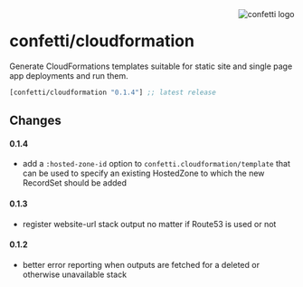 <img src="https://cloud.githubusercontent.com/assets/97496/11431670/0ef1bb58-949d-11e5-83f7-d07cf1dd89c7.png" alt="confetti logo" align="right" />

# confetti/cloudformation

Generate CloudFormations templates suitable for static site and single page app deployments and run them.

[](dependency)
```clojure
[confetti/cloudformation "0.1.4"] ;; latest release
```
[](/dependency)

## Changes

#### 0.1.4

- add a `:hosted-zone-id` option to `confetti.cloudformation/template` that can be used to specify an existing HostedZone to which the new RecordSet should be added

#### 0.1.3

- register website-url stack output no matter if Route53 is used or not

#### 0.1.2

- better error reporting when outputs are fetched for a deleted or otherwise unavailable stack


